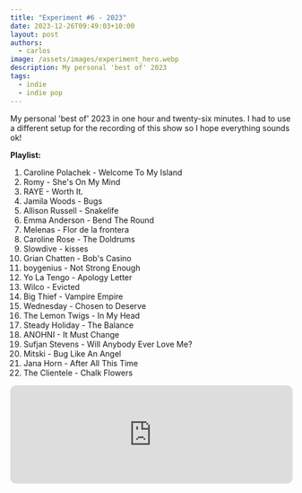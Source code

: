 ```yaml
---
title: "Experiment #6 - 2023"
date: 2023-12-26T09:49:03+10:00
layout: post
authors:
  - carlos
image: /assets/images/experiment_hero.webp
description: My personal 'best of' 2023
tags:
  - indie
  - indie pop
---
```

My personal 'best of' 2023 in one hour and twenty-six minutes. I had to use a different setup for the recording of this show so I hope everything sounds ok!
<!--more-->

**Playlist:**

1.	Caroline Polachek - Welcome To My Island
2.	Romy - She's On My Mind
3.	RAYE - Worth It.
4.	Jamila Woods - Bugs
5.	Allison Russell - Snakelife
6.	Emma Anderson - Bend The Round
7.	Melenas - Flor de la frontera
8.	Caroline Rose - The Doldrums
9.	Slowdive - kisses
10.	Grian Chatten - Bob's Casino
11.	boygenius - Not Strong Enough
12.	Yo La Tengo - Apology Letter
13.	Wilco - Evicted
14.	Big Thief - Vampire Empire
15.	Wednesday - Chosen to Deserve
16.	The Lemon Twigs - In My Head
17.	Steady Holiday - The Balance
18.	ANOHNI - It Must Change
19.	Sufjan Stevens - Will Anybody Ever Love Me?
20.	Mitski - Bug Like An Angel
21.	Jana Horn - After All This Time
22.	The Clientele - Chalk Flowers

<iframe allow="autoplay *; encrypted-media *; fullscreen *; clipboard-write" frameborder="0" height="175" style="width:100%;max-width:660px;overflow:hidden;border-radius:10px;" sandbox="allow-forms allow-popups allow-same-origin allow-scripts allow-storage-access-by-user-activation allow-top-navigation-by-user-activation" src="https://embed.podcasts.apple.com/us/podcast/experiment-6-best-of-2023/id1705297692?i=1000639753350"></iframe>
